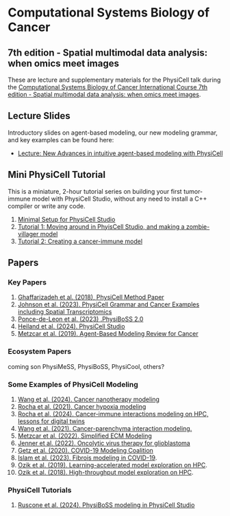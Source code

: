 # Computational Systems Biology of Cancer
## 7th edition - Spatial multimodal data analysis: when omics meet images

These are lecture and supplementary materials for the PhysiCell talk during the [Computational Systems Biology of Cancer International Course 7th edition - Spatial multimodal data analysis: when omics meet images](https://training.institut-curie.org/courses/sysbiocancer2024). 

## Lecture Slides
Introductory slides on agent-based modeling, our new modeling grammar, and key examples can be found here: 

* [Lecture: New Advances in intuitive agent-based modeling with PhysiCell](https://github.com/physicell-training/institut-curie-2024/blob/main/files/Macklin%20-%20Institute%20Curie%20-%20October%202%2C%202024%20(v3).pdf)

## Mini PhysiCell Tutorial 
This is a miniature, 2-hour tutorial series on building your first tumor-immune model with PhysiCell Studio, without any need to install a C++ compiler or write any code. 

1. [Minimal Setup for PhysiCell Studio](https://github.com/physicell-training/institut-curie-2024/blob/main/PhysiCell-Studio-Setup.md)
2. [Tutorial 1: Moving around in PhyisCell Studio, and making a zombie-villager model](https://github.com/physicell-training/institut-curie-2024/blob/main/files/PhysiCell%20Mini%20Session%201%20-%202024%20(v2).pdf)
3. [Tutorial 2: Creating a cancer-immune model](https://github.com/physicell-training/institut-curie-2024/blob/main/files/PhysiCell%20Mini%20Session%202%20-%202021%20(v2).pdf)

## Papers
### Key Papers
1. [Ghaffarizadeh et al. (2018), PhysiCell Method Paper](https://journals.plos.org/ploscompbiol/article?id=10.1371/journal.pcbi.1005991)
1. [Johnson et al. (2023). PhysiCell Grammar and Cancer Examples including Spatial Transcriptomics](https://www.biorxiv.org/content/10.1101/2023.09.17.557982v3)
2. [Ponce-de-Leon et al. (2023) .PhysiBoSS 2.0](https://doi.org/10.1038/s41540-023-00314-4)
1. [Heiland et al. (2024). PhysiCell Studio](https://doi.org/10.46471/gigabyte.128)
2. [Metzcar et al. (2019). Agent-Based Modeling Review for Cancer](https://doi.org/10.1200/CCI.18.00069) 

### Ecosystem Papers 
coming son 
PhysiMeSS, PhysiBoSS, PhysiCool, others? 

### Some Examples of PhysiCell Modeling 
1. [Wang et al. (2024). Cancer nanotherapy modeling](https://doi.org/10.1101/2024.04.09.588498)
2. [Rocha et al. (2021). Cancer hypoxia modeling](https://doi.org/10.1016/j.isci.2021.102935) 
3. [Rocha et al. (2024). Cancer-immune interactions modeling on HPC, lessons for digital twins](https://doi.org/10.1101/2023.10.17.562733)
4. [Wang et al. (2021). Cancer-parenchyma interaction modeling.](https://doi.org/10.1038/s41598-020-78780-7) 
5. [Metzcar et al. (2022). Simplified ECM Modeling](https://doi.org/10.1101/2022.11.21.514608)
6. [Jenner et al. (2022). Oncolytic virus therapy for glioblastoma](https://doi.org/10.1016/j.isci.2022.104395)
7. [Getz et al. (2020). COVID-19 Modeling Coalition](https://doi.org/10.1101/2020.04.02.019075)
8. [Islam et al. (2023). Fibrois modeling in COVID-19](https://doi.org/10.1371/journal.pcbi.1011741). 
9. [Ozik et al. (2019). Learning-accelerated model exploration on HPC](https://doi.org/10.1039/C9ME00036D).
10. [Ozik et al. (2018). High-throughput model exploration on HPC](https://doi.org/10.1186/s12859-018-2510-x). 

### PhysiCell Tutorials 
1. [Ruscone et al. (2024). PhysiBoSS modeling in PhysiCell Studio](https://doi.org/10.48550/arXiv.2406.18371)
